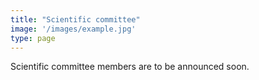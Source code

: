 ```yaml
---
title: "Scientific committee"
image: '/images/example.jpg'
type: page
---
```

Scientific committee members are to be announced soon.
